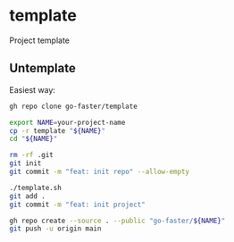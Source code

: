 # template
Project template

## Untemplate

Easiest way:

```bash
gh repo clone go-faster/template
```

```bash
export NAME=your-project-name
cp -r template "${NAME}"
cd "${NAME}"

rm -rf .git
git init
git commit -m "feat: init repo" --allow-empty

./template.sh
git add .
git commit -m "feat: init project"

gh repo create --source . --public "go-faster/${NAME}"
git push -u origin main
```
